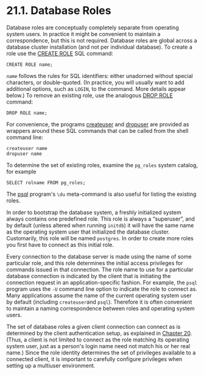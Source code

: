 # 21.1. Database Roles

Database roles are conceptually completely separate from operating system users. In practice it might be convenient to maintain a correspondence, but this is not required. Database roles are global across a database cluster installation \(and not per individual database\). To create a role use the [CREATE ROLE](https://www.postgresql.org/docs/10/static/sql-createrole.html) SQL command:

```text
CREATE ROLE name;
```

_`name`_ follows the rules for SQL identifiers: either unadorned without special characters, or double-quoted. \(In practice, you will usually want to add additional options, such as `LOGIN`, to the command. More details appear below.\) To remove an existing role, use the analogous [DROP ROLE](https://www.postgresql.org/docs/10/static/sql-droprole.html) command:

```text
DROP ROLE name;
```

For convenience, the programs [createuser](https://www.postgresql.org/docs/10/static/app-createuser.html) and [dropuser](https://www.postgresql.org/docs/10/static/app-dropuser.html) are provided as wrappers around these SQL commands that can be called from the shell command line:

```text
createuser name
dropuser name
```

To determine the set of existing roles, examine the `pg_roles` system catalog, for example

```text
SELECT rolname FROM pg_roles;
```

The [psql](https://www.postgresql.org/docs/10/static/app-psql.html) program's `\du` meta-command is also useful for listing the existing roles.

In order to bootstrap the database system, a freshly initialized system always contains one predefined role. This role is always a “superuser”, and by default \(unless altered when running `initdb`\) it will have the same name as the operating system user that initialized the database cluster. Customarily, this role will be named `postgres`. In order to create more roles you first have to connect as this initial role.

Every connection to the database server is made using the name of some particular role, and this role determines the initial access privileges for commands issued in that connection. The role name to use for a particular database connection is indicated by the client that is initiating the connection request in an application-specific fashion. For example, the `psql` program uses the `-U` command line option to indicate the role to connect as. Many applications assume the name of the current operating system user by default \(including `createuser`and `psql`\). Therefore it is often convenient to maintain a naming correspondence between roles and operating system users.

The set of database roles a given client connection can connect as is determined by the client authentication setup, as explained in [Chapter 20](https://www.postgresql.org/docs/10/static/client-authentication.html). \(Thus, a client is not limited to connect as the role matching its operating system user, just as a person's login name need not match his or her real name.\) Since the role identity determines the set of privileges available to a connected client, it is important to carefully configure privileges when setting up a multiuser environment.

